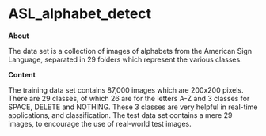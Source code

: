 # ASL_alphabet_detect

**About**

The data set is a collection of images of alphabets from the American Sign Language, separated in 29 folders which represent the various classes.

**Content**

The training data set contains 87,000 images which are 200x200 pixels. There are 29 classes, of which 26 are for the letters A-Z and 3 classes for SPACE, DELETE and NOTHING.
These 3 classes are very helpful in real-time applications, and classification.
The test data set contains a mere 29 images, to encourage the use of real-world test images.
